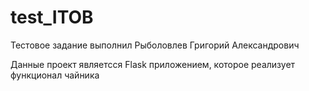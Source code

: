 # test_ITOB

Тестовое задание выполнил Рыболовлев Григорий Александрович

Данные проект являетсся Flask приложением, которое реализует функционал чайника
